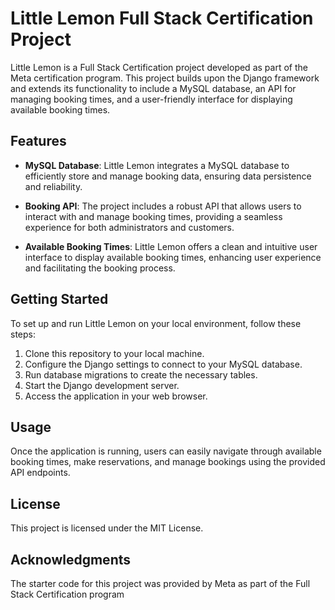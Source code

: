 # Little Lemon Full Stack Certification Project

Little Lemon is a Full Stack Certification project developed as part of the Meta certification program. This project builds upon the Django framework and extends its functionality to include a MySQL database, an API for managing booking times, and a user-friendly interface for displaying available booking times.

## Features

- **MySQL Database**: Little Lemon integrates a MySQL database to efficiently store and manage booking data, ensuring data persistence and reliability.

- **Booking API**: The project includes a robust API that allows users to interact with and manage booking times, providing a seamless experience for both administrators and customers.

- **Available Booking Times**: Little Lemon offers a clean and intuitive user interface to display available booking times, enhancing user experience and facilitating the booking process.

## Getting Started

To set up and run Little Lemon on your local environment, follow these steps:

1. Clone this repository to your local machine.
2. Configure the Django settings to connect to your MySQL database.
3. Run database migrations to create the necessary tables.
4. Start the Django development server.
5. Access the application in your web browser.

## Usage

Once the application is running, users can easily navigate through available booking times, make reservations, and manage bookings using the provided API endpoints.

## License

This project is licensed under the MIT License. 

## Acknowledgments

The starter code for this project was provided by Meta as part of the Full Stack Certification program

